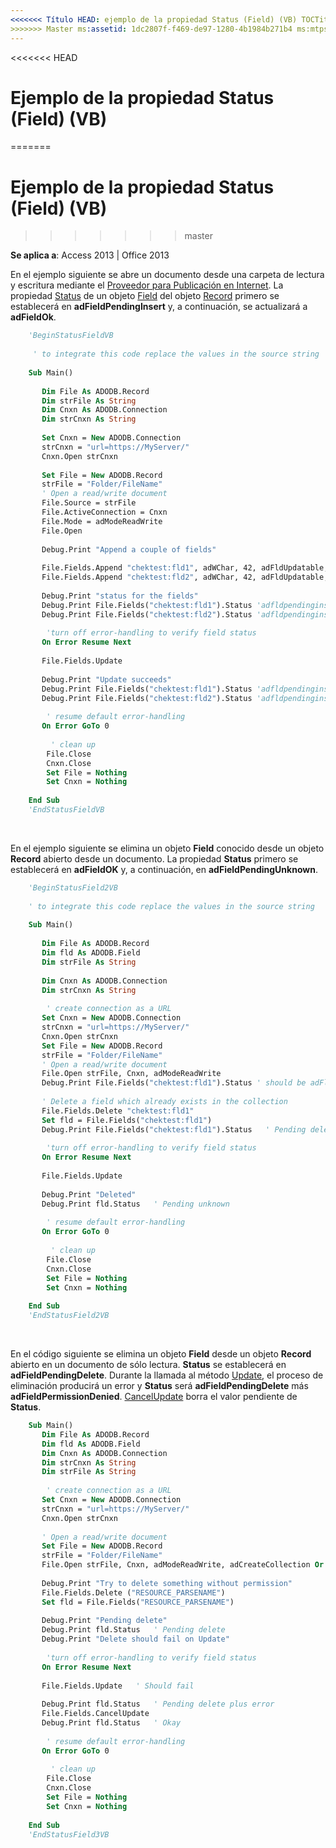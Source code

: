 ```yaml
---
<<<<<<< Título HEAD: ejemplo de la propiedad Status (Field) (VB) TOCTitle: ejemplo de la propiedad Status (Field) (VB) === título: ejemplo de la propiedad Status (Field) (VB) TOCTitle: ejemplo de la propiedad Status (Field) (VB)
>>>>>>> Master ms:assetid: 1dc2807f-f469-de97-1280-4b1984b271b4 ms:mtpsurl: https://msdn.microsoft.com/library/JJ248969(v=office.15) ms:contentKeyID: ms.date 48543601: 18/09/2015 mtps_version: Office.15
---
```


<<<<<<< HEAD
# <a name="status-property-example-field-vb"></a>Ejemplo de la propiedad Status (Field) (VB)
=======
# <a name="status-property-example-field-vb"></a>Ejemplo de la propiedad Status (Field) (VB)
>>>>>>> master


**Se aplica a**: Access 2013 | Office 2013

En el ejemplo siguiente se abre un documento desde una carpeta de lectura y escritura mediante el [Proveedor para Publicación en Internet](microsoft-ole-db-provider-for-internet-publishing.md). La propiedad [Status](status-property-ado-field.md) de un objeto [Field](field-object-ado.md) del objeto [Record](record-object-ado.md) primero se establecerá en **adFieldPendingInsert** y, a continuación, se actualizará a **adFieldOk**.

```vb
    'BeginStatusFieldVB
        
     ' to integrate this code replace the values in the source string
    
    Sub Main()
        
       Dim File As ADODB.Record
       Dim strFile As String
       Dim Cnxn As ADODB.Connection
       Dim strCnxn As String
       
       Set Cnxn = New ADODB.Connection
       strCnxn = "url=https://MyServer/"
       Cnxn.Open strCnxn
       
       Set File = New ADODB.Record
       strFile = "Folder/FileName"
       ' Open a read/write document
       File.Source = strFile
       File.ActiveConnection = Cnxn
       File.Mode = adModeReadWrite
       File.Open
    
       Debug.Print "Append a couple of fields"
       
       File.Fields.Append "chektest:fld1", adWChar, 42, adFldUpdatable, "fld1"
       File.Fields.Append "chektest:fld2", adWChar, 42, adFldUpdatable, "fld2"
       
       Debug.Print "status for the fields"
       Debug.Print File.Fields("chektest:fld1").Status 'adfldpendinginsert
       Debug.Print File.Fields("chektest:fld2").Status 'adfldpendinginsert
       
        'turn off error-handling to verify field status
       On Error Resume Next
       
       File.Fields.Update
       
       Debug.Print "Update succeeds"
       Debug.Print File.Fields("chektest:fld1").Status 'adfldpendinginsert + adFieldUnavailable
       Debug.Print File.Fields("chektest:fld2").Status 'adfldpendinginsert + adFieldUnavailable
        
        ' resume default error-handling
       On Error GoTo 0
         
         ' clean up
        File.Close
        Cnxn.Close
        Set File = Nothing
        Set Cnxn = Nothing
          
    End Sub
    'EndStatusFieldVB
```

<br/>

En el ejemplo siguiente se elimina un objeto **Field** conocido desde un objeto **Record** abierto desde un documento. La propiedad **Status** primero se establecerá en **adFieldOK** y, a continuación, en **adFieldPendingUnknown**.

```vb
    'BeginStatusField2VB
    
    ' to integrate this code replace the values in the source string
    
    Sub Main()
    
       Dim File As ADODB.Record
       Dim fld As ADODB.Field
       Dim strFile As String
       
       Dim Cnxn As ADODB.Connection
       Dim strCnxn As String
       
        ' create connection as a URL
       Set Cnxn = New ADODB.Connection
       strCnxn = "url=https://MyServer/"
       Cnxn.Open strCnxn
       Set File = New ADODB.Record
       strFile = "Folder/FileName"
       ' Open a read/write document
       File.Open strFile, Cnxn, adModeReadWrite
       Debug.Print File.Fields("chektest:fld1").Status ' should be adFldOK
       
       ' Delete a field which already exists in the collection
       File.Fields.Delete "chektest:fld1"
       Set fld = File.Fields("chektest:fld1")
       Debug.Print File.Fields("chektest:fld1").Status   ' Pending delete
       
        'turn off error-handling to verify field status
       On Error Resume Next
       
       File.Fields.Update
       
       Debug.Print "Deleted"
       Debug.Print fld.Status   ' Pending unknown
    
        ' resume default error-handling
       On Error GoTo 0
         
         ' clean up
        File.Close
        Cnxn.Close
        Set File = Nothing
        Set Cnxn = Nothing
    
    End Sub
    'EndStatusField2VB
```

<br/>

En el código siguiente se elimina un objeto **Field** desde un objeto **Record** abierto en un documento de sólo lectura. **Status** se establecerá en **adFieldPendingDelete**. Durante la llamada al método [Update](update-method-ado.md), el proceso de eliminación producirá un error y **Status** será **adFieldPendingDelete** más **adFieldPermissionDenied**. [CancelUpdate](cancelupdate-method-ado.md) borra el valor pendiente de **Status**.

```vb
    Sub Main()
       Dim File As ADODB.Record
       Dim fld As ADODB.Field
       Dim Cnxn As ADODB.Connection
       Dim strCnxn As String
       Dim strFile As String
       
        ' create connection as a URL
       Set Cnxn = New ADODB.Connection
       strCnxn = "url=https://MyServer/"
       Cnxn.Open strCnxn
    
       ' Open a read/write document
       Set File = New ADODB.Record
       strFile = "Folder/FileName"
       File.Open strFile, Cnxn, adModeReadWrite, adCreateCollection Or adOpenIfExists
    
       Debug.Print "Try to delete something without permission"
       File.Fields.Delete ("RESOURCE_PARSENAME")
       Set fld = File.Fields("RESOURCE_PARSENAME")
       
       Debug.Print "Pending delete"
       Debug.Print fld.Status   ' Pending delete
       Debug.Print "Delete should fail on Update"
       
        'turn off error-handling to verify field status
       On Error Resume Next
       
       File.Fields.Update   ' Should fail
       
       Debug.Print fld.Status   ' Pending delete plus error
       File.Fields.CancelUpdate
       Debug.Print fld.Status   ' Okay
        
        ' resume default error-handling
       On Error GoTo 0
            
         ' clean up
        File.Close
        Cnxn.Close
        Set File = Nothing
        Set Cnxn = Nothing
       
    End Sub
    'EndStatusField3VB
```
